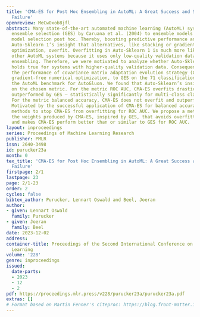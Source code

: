 ```yaml
---
title: 'CMA-ES for Post Hoc Ensembling in AutoML: A Great Success and Salvageable
  Failure'
openreview: MeCwOxob8jfl
abstract: Many state-of-the-art automated machine learning (AutoML) systems use greedy
  ensemble selection (GES) by Caruana et al. (2004) to ensemble models found during
  model selection post hoc. Thereby, boosting predictive performance and likely following
  Auto-Sklearn 1’s insight that alternatives, like stacking or gradient-free numerical
  optimization, overfit. Overfitting in Auto-Sklearn 1 is much more likely than in
  other AutoML systems because it uses only low-quality validation data for post hoc
  ensembling. Therefore, we were motivated to analyze whether Auto-Sklearn 1’s insight
  holds true for systems with higher-quality validation data. Consequently, we compared
  the performance of covariance matrix adaptation evolution strategy (CMA-ES), state-of-the-art
  gradient-free numerical optimization, to GES on the 71 classification datasets from
  the AutoML benchmark for AutoGluon. We found that Auto-Sklearn’s insight depends
  on the chosen metric. For the metric ROC AUC, CMA-ES overfits drastically and is
  outperformed by GES – statistically significantly for multi-class classification.
  For the metric balanced accuracy, CMA-ES does not overfit and outperforms GES significantly.
  Motivated by the successful application of CMA-ES for balanced accuracy, we explored
  methods to stop CMA-ES from overfitting for ROC AUC. We propose a method to normalize
  the weights produced by CMA-ES, inspired by GES, that avoids overfitting for CMA-ES
  and makes CMA-ES perform better than or similar to GES for ROC AUC.
layout: inproceedings
series: Proceedings of Machine Learning Research
publisher: PMLR
issn: 2640-3498
id: purucker23a
month: 0
tex_title: 'CMA-ES for Post Hoc Ensembling in AutoML: A Great Success and Salvageable
  Failure'
firstpage: 2/1
lastpage: 23
page: 2/1-23
order: 2
cycles: false
bibtex_author: Purucker, Lennart Oswald and Beel, Joeran
author:
- given: Lennart Oswald
  family: Purucker
- given: Joeran
  family: Beel
date: 2023-12-02
address:
container-title: Proceedings of the Second International Conference on Automated Machine
  Learning
volume: '228'
genre: inproceedings
issued:
  date-parts:
  - 2023
  - 12
  - 2
pdf: https://proceedings.mlr.press/v228/purucker23a/purucker23a.pdf
extras: []
# Format based on Martin Fenner's citeproc: https://blog.front-matter.io/posts/citeproc-yaml-for-bibliographies/
---
```

